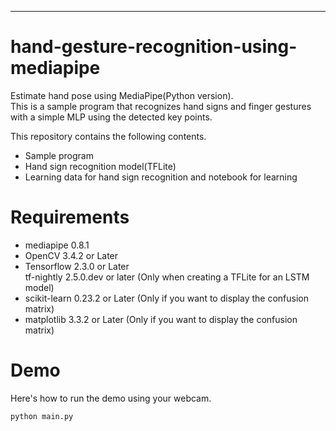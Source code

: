 ---
# hand-gesture-recognition-using-mediapipe
Estimate hand pose using MediaPipe(Python version).<br> This is a sample program that recognizes hand signs and finger gestures with a simple MLP using the detected key points.

This repository contains the following contents.
* Sample program
* Hand sign recognition model(TFLite)
* Learning data for hand sign recognition and notebook for learning

# Requirements
* mediapipe 0.8.1
* OpenCV 3.4.2 or Later
* Tensorflow 2.3.0 or Later<br>tf-nightly 2.5.0.dev or later (Only when creating a TFLite for an LSTM model)
* scikit-learn 0.23.2 or Later (Only if you want to display the confusion matrix) 
* matplotlib 3.3.2 or Later (Only if you want to display the confusion matrix)

# Demo
Here's how to run the demo using your webcam.
```bash
python main.py
```